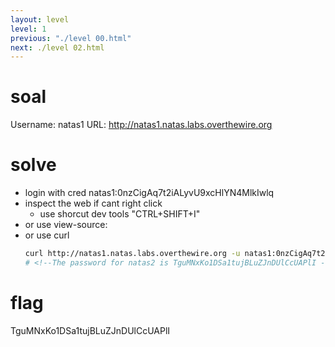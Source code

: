 ```yaml
---
layout: level
level: 1
previous: "./level 00.html"
next: ./level 02.html
---
```


# soal
Username: natas1
URL:      http://natas1.natas.labs.overthewire.org

# solve
- login with cred natas1:0nzCigAq7t2iALyvU9xcHlYN4MlkIwlq
- inspect the web if cant right click
  - use shorcut dev tools "CTRL+SHIFT+I"
- or use view-source:<url>
- or use curl
  ```bash
  curl http://natas1.natas.labs.overthewire.org -u natas1:0nzCigAq7t2iALyvU9xcHlYN4MlkIwlq
  # <!--The password for natas2 is TguMNxKo1DSa1tujBLuZJnDUlCcUAPlI -->
  ```

# flag
TguMNxKo1DSa1tujBLuZJnDUlCcUAPlI